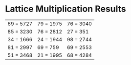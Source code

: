 # Lattice Multiplication Results

|   |   |   |
|---|---|---|
| 69 = 5727 | 79 = 1975 | 76 = 3040 |
| 85 = 3230 | 76 = 2812 | 27 = 351 |
| 34 = 1666 | 24 = 1944 | 98 = 2744 |
| 81 = 2997 | 69 = 759 | 69 = 2553 |
| 51 = 3468 | 21 = 1995 | 68 = 4284 |
